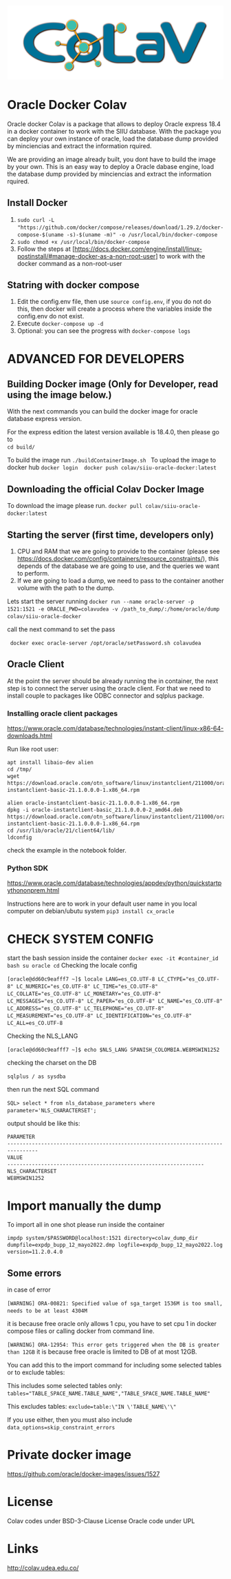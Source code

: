<center><img src="https://raw.githubusercontent.com/colav/colav.github.io/master/img/Logo.png"/></center>

# Oracle Docker Colav

Oracle docker Colav is a package that allows to deploy Oracle express 18.4 in a docker container to work with the SIIU database.
With the package you can deploy your own instance of oracle, load the database dump provided by minciencias and extract the information rquired.

We are providing an image already built, you dont have to build the image by your own.
This is an easy way to deploy a Oracle dabase engine, load the database dump provided by minciencias and extract the information rquired.

## Install Docker

1. `sudo curl -L "https://github.com/docker/compose/releases/download/1.29.2/docker-compose-$(uname -s)-$(uname -m)" -o /usr/local/bin/docker-compose`
2. `sudo chmod +x /usr/local/bin/docker-compose`
3. Follow the steps at [https://docs.docker.com/engine/install/linux-postinstall/#manage-docker-as-a-non-root-user] to work with the docker command as a non-root-user

## Statring with docker compose

1. Edit the config.env file, then use `source config.env`, if you do not do this, then docker will create a process where the variables inside the config.env do not exist.
2. Execute `docker-compose up -d`
3. Optional: you can see the progress with `docker-compose logs`

# ADVANCED FOR DEVELOPERS

## Building Docker image (Only for Developer, read using the image below.)

With the  next commands you can build the docker image for oracle database express version.

For the express edition the latest version available is 18.4.0, then please go to  
`
cd build/
`

To build the image run
`
./buildContainerImage.sh 
`
To upload the image to docker hub
`
docker login 
docker push colav/siiu-oracle-docker:latest
`
## Downloading the official Colav Docker Image
To download the image please run.
`
docker pull colav/siiu-oracle-docker:latest
`

## Starting the server (first time, developers only)

1) CPU and RAM that we are going to provide to the container (please see https://docs.docker.com/config/containers/resource_constraints/), this depends of the database we are going to use, and the queries we want to perform.
2) If we are going to load a dump, we need to pass to the container another volume with the path to the dump.

Lets start the server running 
`
docker run --name oracle-server -p 1521:1521 -e ORACLE_PWD=colavudea -v /path_to_dump/:/home/oracle/dump colav/siiu-oracle-docker
`

call the next command to set the pass

` 
docker exec oracle-server /opt/oracle/setPassword.sh colavudea 
`


## Oracle Client

At the point the server should be already running the in container, the next step is to connect the server
using the oracle client. For that we need to install couple to packages like ODBC connector and sqlplus package.

### Installing oracle client packages
https://www.oracle.com/database/technologies/instant-client/linux-x86-64-downloads.html

Run like root user:

```
apt install libaio-dev alien
cd /tmp/
wget https://download.oracle.com/otn_software/linux/instantclient/211000/oracle-instantclient-basic-21.1.0.0.0-1.x86_64.rpm
```

```
alien oracle-instantclient-basic-21.1.0.0.0-1.x86_64.rpm 
dpkg -i oracle-instantclient-basic_21.1.0.0.0-2_amd64.deb
https://download.oracle.com/otn_software/linux/instantclient/211000/oracle-instantclient-basic-21.1.0.0.0-1.x86_64.rpm
cd /usr/lib/oracle/21/client64/lib/
ldconfig
```
check the example in the notebook folder.


### Python SDK
https://www.oracle.com/database/technologies/appdev/python/quickstartpythononprem.html

Instructions here are to work in your default user name in you local computer on debian/ubutu system
`
pip3 install cx_oracle
`


# CHECK SYSTEM CONFIG

start the bash session inside the container
`
docker exec -it #container_id bash
su oracle
cd
`
Checking the locale config

`
[oracle@dd60c9eafff7 ~]$ locale
LANG=es_CO.UTF-8
LC_CTYPE="es_CO.UTF-8"
LC_NUMERIC="es_CO.UTF-8"
LC_TIME="es_CO.UTF-8"
LC_COLLATE="es_CO.UTF-8"
LC_MONETARY="es_CO.UTF-8"
LC_MESSAGES="es_CO.UTF-8"
LC_PAPER="es_CO.UTF-8"
LC_NAME="es_CO.UTF-8"
LC_ADDRESS="es_CO.UTF-8"
LC_TELEPHONE="es_CO.UTF-8"
LC_MEASUREMENT="es_CO.UTF-8"
LC_IDENTIFICATION="es_CO.UTF-8"
LC_ALL=es_CO.UTF-8
`

Checking the NLS_LANG

`
[oracle@dd60c9eafff7 ~]$ echo $NLS_LANG
SPANISH_COLOMBIA.WE8MSWIN1252
`

checking the charset on the DB

`
sqlplus / as sysdba
`

then run the next SQL command

`
SQL> select * from nls_database_parameters where parameter='NLS_CHARACTERSET';
`

output should be like this:

```
PARAMETER
--------------------------------------------------------------------------------
VALUE
----------------------------------------------------------------
NLS_CHARACTERSET
WE8MSWIN1252
```


# Import manually the dump

To import all in one shot please run inside the container

```
impdp system/$PASSWORD@localhost:1521 directory=colav_dump_dir dumpfile=expdp_bupp_12_mayo2022.dmp logfile=expdp_bupp_12_mayo2022.log version=11.2.0.4.0
```


## Some errors
in case of error

`
[WARNING] ORA-00821: Specified value of sga_target 1536M is too small, needs to be at least 4304M
`

it is because free oracle only allows 1 cpu, you have to set cpu 1 in docker compose files or calling docker from command line.

`
[WARNING] ORA-12954: This error gets triggered when the DB is greater than 12GB
`
it is because free oracle is limited to DB of at most 12GB.

You can add this to the import command for including some selected tables or to exclude tables:

This includes some selected tables only:
`tables="TABLE_SPACE_NAME.TABLE_NAME","TABLE_SPACE_NAME.TABLE_NAME"`

This excludes tables:
`exclude=table:\"IN \'TABLE_NAME\'\"`

If you use either, then you must also include `data_options=skip_constraint_errors`

# Private docker image
https://github.com/oracle/docker-images/issues/1527

# License
Colav codes under BSD-3-Clause License
Oracle code under UPL

# Links
http://colav.udea.edu.co/
